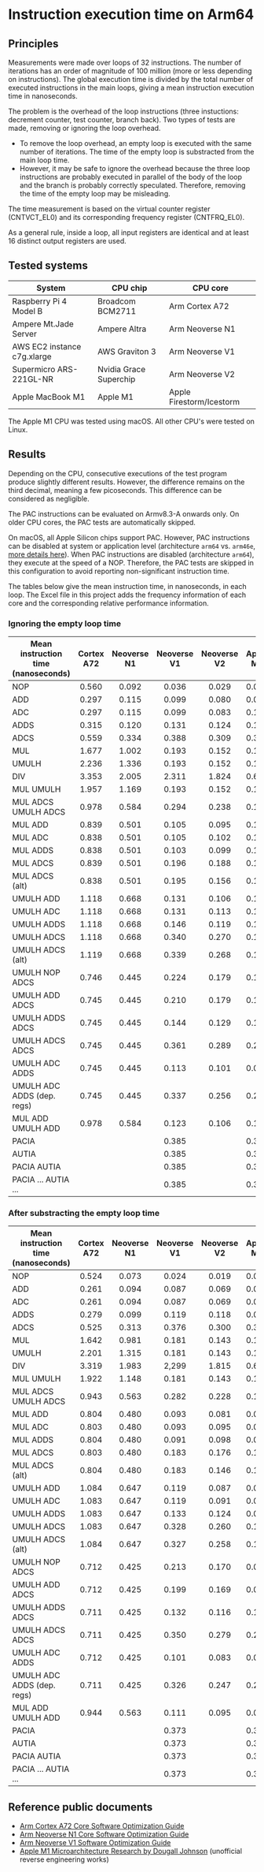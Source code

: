 # Instruction execution time on Arm64

## Principles

Measurements were made over loops of 32 instructions. The number of iterations
has an order of magnitude of 100 million (more or less depending on instructions).
The global execution time is divided by the total number of executed instructions
in the main loops, giving a mean instruction execution time in nanoseconds.

The problem is the overhead of the loop instructions (three instuctions: decrement
counter, test counter, branch back). Two types of tests are made, removing or
ignoring the loop overhead.

- To remove the loop overhead, an empty loop is executed with the same number of
  iterations. The time of the empty loop is substracted from the main loop time.
- However, it may be safe to ignore the overhead because the three loop instructions
  are probably executed in parallel of the body of the loop and the branch is probably
  correctly speculated. Therefore, removing the time of the empty loop may be misleading.

The time measurement is based on the virtual counter register (CNTVCT_EL0) and
its corresponding frequency register (CNTFRQ_EL0).

As a general rule, inside a loop, all input registers are identical and at least
16 distinct output registers are used.

## Tested systems

| System                      | CPU chip               | CPU core                 |
| --------------------------- | ---------------------- | ------------------------ |
| Raspberry Pi 4 Model B      | Broadcom BCM2711       | Arm Cortex A72           |
| Ampere Mt.Jade Server       | Ampere Altra           | Arm Neoverse N1          |
| AWS EC2 instance c7g.xlarge | AWS Graviton 3         | Arm Neoverse V1          |
| Supermicro ARS-221GL-NR     | Nvidia Grace Superchip | Arm Neoverse V2          |
| Apple MacBook M1            | Apple M1               | Apple Firestorm/Icestorm |

The Apple M1 CPU was tested using macOS. All other CPU's were tested on Linux.

## Results

Depending on the CPU, consecutive executions of the test program produce slightly different results.
However, the difference remains on the third decimal, meaning a few picoseconds.
This difference can be considered as negligible.

The PAC instructions can be evaluated on Armv8.3-A onwards only. On older CPU cores,
the PAC tests are automatically skipped.

On macOS, all Apple Silicon chips support PAC. However, PAC instructions can be
disabled at system or application level (architecture `arm64` vs. `arm46e`,
[more details here](https://github.com/lelegard/arm-cpusysregs/blob/main/docs/arm64e-on-macos.md)).
When PAC instructions are disabled (architecture `arm64`), they execute at the speed of a NOP.
Therefore, the PAC tests are skipped in this configuration to avoid reporting
non-significant instruction time.

The tables below give the mean instruction time, in nanoseconds, in each loop.
The Excel file in this project adds the frequency information of each core
and the corresponding relative performance information.

### Ignoring the empty loop time

| Mean instruction time (nanoseconds) | Cortex A72 | Neoverse N1 | Neoverse V1 | Neoverse V2 | Apple M1 |
| ----------------------------------- | :--------: | :---------: | :---------: | :---------: | :------: |
| NOP                                 | 0.560      | 0.092       | 0.036       | 0.029       | 0.045    |
| ADD                                 | 0.297      | 0.115       | 0.099       | 0.080       | 0.070    |
| ADC                                 | 0.297      | 0.115       | 0.099       | 0.083       | 0.108    |
| ADDS                                | 0.315      | 0.120       | 0.131       | 0.124       | 0.107    |
| ADCS                                | 0.559      | 0.334       | 0.388       | 0.309       | 0.313    |
| MUL                                 | 1.677      | 1.002       | 0.193       | 0.152       | 0.156    |
| UMULH                               | 2.236      | 1.336       | 0.193       | 0.152       | 0.156    |
| DIV                                 | 3.353      | 2.005       | 2.311       | 1.824       | 0.625    |
| MUL UMULH                           | 1.957      | 1.169       | 0.193       | 0.152       | 0.156    |
| MUL ADCS UMULH ADCS                 | 0.978      | 0.584       | 0.294       | 0.238       | 0.157    |
| MUL ADD                             | 0.839      | 0.501       | 0.105       | 0.095       | 0.104    |
| MUL ADC                             | 0.838      | 0.501       | 0.105       | 0.102       | 0.105    |
| MUL ADDS                            | 0.838      | 0.501       | 0.103       | 0.099       | 0.104    |
| MUL ADCS                            | 0.839      | 0.501       | 0.196       | 0.188       | 0.156    |
| MUL ADCS (alt)                      | 0.838      | 0.501       | 0.195       | 0.156       | 0.156    |
| UMULH ADD                           | 1.118      | 0.668       | 0.131       | 0.106       | 0.105    |
| UMULH ADC                           | 1.118      | 0.668       | 0.131       | 0.113       | 0.105    |
| UMULH ADDS                          | 1.118      | 0.668       | 0.146       | 0.119       | 0.104    |
| UMULH ADCS                          | 1.118      | 0.668       | 0.340       | 0.270       | 0.156    |
| UMULH ADCS (alt)                    | 1.119      | 0.668       | 0.339       | 0.268       | 0.156    |
| UMULH NOP ADCS                      | 0.746      | 0.445       | 0.224       | 0.179       | 0.105    |
| UMULH ADD ADCS                      | 0.745      | 0.445       | 0.210       | 0.179       | 0.105    |
| UMULH ADDS ADCS                     | 0.745      | 0.445       | 0.144       | 0.129       | 0.117    |
| UMULH ADCS ADCS                     | 0.745      | 0.445       | 0.361       | 0.289       | 0.210    |
| UMULH ADC ADDS                      | 0.745      | 0.445       | 0.113       | 0.101       | 0.098    |
| UMULH ADC ADDS (dep. regs)          | 0.745      | 0.445       | 0.337       | 0.256       | 0.210    |
| MUL ADD UMULH ADD                   | 0.978      | 0.584       | 0.123       | 0.106       | 0.104    |
| PACIA                               |            |             | 0.385       |             | 0.313    |
| AUTIA                               |            |             | 0.385       |             | 0.313    |
| PACIA AUTIA                         |            |             | 0.385       |             | 0.313    |
| PACIA ... AUTIA ...                 |            |             | 0.385       |             | 0.314    |

### After substracting the empty loop time

| Mean instruction time (nanoseconds) | Cortex A72 | Neoverse N1 | Neoverse V1 | Neoverse V2 | Apple M1 |
| ----------------------------------- | :--------: | :---------: | :---------: | :---------: | :------: |
| NOP                                 | 0.524      | 0.073       | 0.024       | 0.019       | 0.033    |
| ADD                                 | 0.261      | 0.094       | 0.087       | 0.069       | 0.060    |
| ADC                                 | 0.261      | 0.094       | 0.087       | 0.069       | 0.098    |
| ADDS                                | 0.279      | 0.099       | 0.119       | 0.118       | 0.098    |
| ADCS                                | 0.525      | 0.313       | 0.376       | 0.300       | 0.303    |
| MUL                                 | 1.642      | 0.981       | 0.181       | 0.143       | 0.147    |
| UMULH                               | 2.201      | 1.315       | 0.181       | 0.143       | 0.147    |
| DIV                                 | 3.319      | 1.983       | 2,299       | 1.815       | 0.617    |
| MUL UMULH                           | 1.922      | 1.148       | 0.181       | 0.143       | 0.147    |
| MUL ADCS UMULH ADCS                 | 0.943      | 0.563       | 0.282       | 0.228       | 0.147    |
| MUL ADD                             | 0.804      | 0.480       | 0.093       | 0.081       | 0.095    |
| MUL ADC                             | 0.803      | 0.480       | 0.093       | 0.095       | 0.095    |
| MUL ADDS                            | 0.804      | 0.480       | 0.091       | 0.098       | 0.095    |
| MUL ADCS                            | 0.803      | 0.480       | 0.183       | 0.176       | 0.147    |
| MUL ADCS (alt)                      | 0.804      | 0.480       | 0.183       | 0.146       | 0.147    |
| UMULH ADD                           | 1.084      | 0.647       | 0.119       | 0.087       | 0.095    |
| UMULH ADC                           | 1.083      | 0.647       | 0.119       | 0.091       | 0.095    |
| UMULH ADDS                          | 1.083      | 0.647       | 0.133       | 0.124       | 0.095    |
| UMULH ADCS                          | 1.083      | 0.647       | 0.328       | 0.260       | 0.147    |
| UMULH ADCS (alt)                    | 1.084      | 0.647       | 0.327       | 0.258       | 0.147    |
| UMULH NOP ADCS                      | 0.712      | 0.425       | 0.213       | 0.170       | 0.095    |
| UMULH ADD ADCS                      | 0.712      | 0.425       | 0.199       | 0.169       | 0.095    |
| UMULH ADDS ADCS                     | 0.711      | 0.425       | 0.132       | 0.116       | 0.107    |
| UMULH ADCS ADCS                     | 0.711      | 0.425       | 0.350       | 0.279       | 0.200    |
| UMULH ADC ADDS                      | 0.712      | 0.425       | 0.101       | 0.083       | 0.089    |
| UMULH ADC ADDS (dep. regs)          | 0.711      | 0.425       | 0.326       | 0.247       | 0.200    |
| MUL ADD UMULH ADD                   | 0.944      | 0.563       | 0.111       | 0.095       | 0.095    |
| PACIA                               |            |             | 0.373       |             | 0.303    |
| AUTIA                               |            |             | 0.373       |             | 0.303    |
| PACIA AUTIA                         |            |             | 0.373       |             | 0.303    |
| PACIA ... AUTIA ...                 |            |             | 0.373       |             | 0.303    |

## Reference public documents

- [Arm Cortex A72 Core Software Optimization Guide](https://developer.arm.com/documentation/uan0016/latest/)
- [Arm Neoverse N1 Core Software Optimization Guide](https://developer.arm.com/documentation/pjdoc466751330-9707/latest/)
- [Arm Neoverse V1 Software Optimization Guide](https://developer.arm.com/documentation/pjdoc466751330-9685/latest/)
- [Apple M1 Microarchitecture Research by Dougall Johnson](https://dougallj.github.io/applecpu/firestorm.html) (unofficial reverse engineering works)
